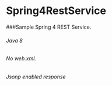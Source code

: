 # Spring4RestService
###Sample Spring 4 REST Service.  
###### Java 8
###### No web.xml.  
###### Jsonp enabled response

